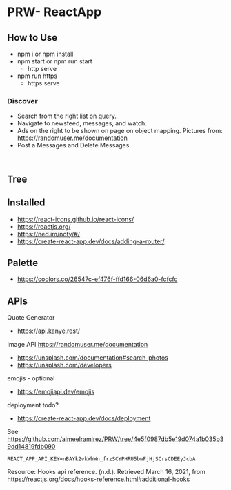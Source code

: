 # PRW- ReactApp

## How to Use

- npm i or npm install
- npm start or npm run start
  - http serve
- npm run https
  - https serve

### Discover

- Search from the right list on query.
- Navigate to newsfeed, messages, and watch.
- Ads on the right to be shown on page on object mapping. Pictures from: https://randomuser.me/documentation
- Post a Messages and Delete Messages.

<code>
</code>

## Tree

## Installed

- https://react-icons.github.io/react-icons/
- https://reactjs.org/
- https://ned.im/noty/#/
- https://create-react-app.dev/docs/adding-a-router/

## Palette

- https://coolors.co/26547c-ef476f-ffd166-06d6a0-fcfcfc

## APIs

Quote Generator

- https://api.kanye.rest/

Image API
https://randomuser.me/documentation

- https://unsplash.com/documentation#search-photos
- https://unsplash.com/developers

emojis - optional

- https://emojiapi.dev/emojis

deployment todo?

- https://create-react-app.dev/docs/deployment

See
https://github.com/aimeelramirez/PRW/tree/4e5f0987db5e19d074a1b035b39dd14819fdb090

<code>REACT_APP_API_KEY=nBAYk2vkWhWn_frzSCYPHRU5bwFjHjSCrsCDEEyJcbA
</code>

Resource:
Hooks api reference. (n.d.). Retrieved March 16, 2021, from https://reactjs.org/docs/hooks-reference.html#additional-hooks
